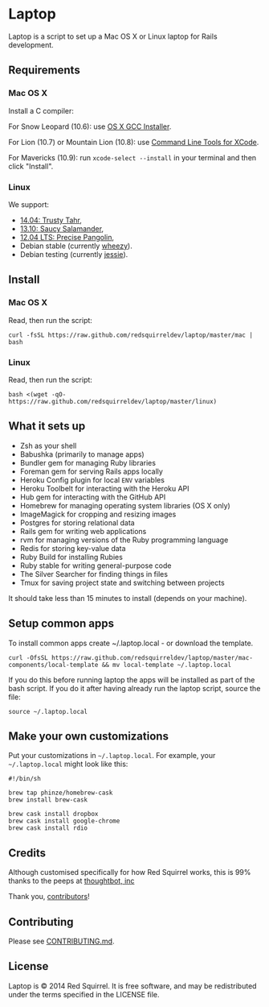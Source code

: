 Laptop
======

Laptop is a script to set up a Mac OS X or Linux laptop for Rails development.

Requirements
------------

### Mac OS X

Install a C compiler:

For Snow Leopard (10.6): use [OS X GCC
Installer](https://github.com/kennethreitz/osx-gcc-installer/).

For Lion (10.7) or Mountain Lion (10.8): use [Command Line Tools for
XCode](https://developer.apple.com/downloads/index.action).

For Mavericks (10.9): run `xcode-select --install` in your
terminal and then click "Install".

### Linux

We support:

* [14.04: Trusty Tahr](https://wiki.ubuntu.com/TrustyTahr/ReleaseNotes),
* [13.10: Saucy Salamander](https://wiki.ubuntu.com/SaucySalamander/ReleaseNotes),
* [12.04 LTS: Precise Pangolin](https://wiki.ubuntu.com/PrecisePangolin/ReleaseNotes),
* Debian stable (currently [wheezy](http://www.debian.org/releases/stable/)).
* Debian testing (currently [jessie](http://www.debian.org/releases/testing/)).

Install
-------

### Mac OS X

Read, then run the script:

    curl -fsSL https://raw.github.com/redsquirreldev/laptop/master/mac | bash

### Linux

Read, then run the script:

    bash <(wget -qO- https://raw.github.com/redsquirreldev/laptop/master/linux)

What it sets up
---------------

* Zsh as your shell
* Babushka (primarily to manage apps)
* Bundler gem for managing Ruby libraries
* Foreman gem for serving Rails apps locally
* Heroku Config plugin for local `ENV` variables
* Heroku Toolbelt for interacting with the Heroku API
* Hub gem for interacting with the GitHub API
* Homebrew for managing operating system libraries (OS X only)
* ImageMagick for cropping and resizing images
* Postgres for storing relational data
* Rails gem for writing web applications
* rvm for managing versions of the Ruby programming language
* Redis for storing key-value data
* Ruby Build for installing Rubies
* Ruby stable for writing general-purpose code
* The Silver Searcher for finding things in files
* Tmux for saving project state and switching between projects

It should take less than 15 minutes to install (depends on your machine).

Setup common apps
-----------------

To install common apps create ~/.laptop.local - or download the template.

    curl -OfsSL https://raw.github.com/redsquirreldev/laptop/master/mac-components/local-template && mv local-template ~/.laptop.local
	
If you do this before running laptop the apps will be installed as part of the bash script.  If you do it after having already run the laptop script, source the file:

    source ~/.laptop.local

Make your own customizations
----------------------------

Put your customizations in `~/.laptop.local`. For example, your
`~/.laptop.local` might look like this:

    #!/bin/sh

    brew tap phinze/homebrew-cask
    brew install brew-cask

    brew cask install dropbox
    brew cask install google-chrome
    brew cask install rdio

Credits
-------

Although customised specifically for how Red Squirrel works, this is 99% thanks to the peeps at [thoughtbot, inc](http://thoughtbot.com/community)

Thank you, [contributors](https://github.com/redsquirreldev/laptop/graphs/contributors)!

Contributing
------------

Please see [CONTRIBUTING.md](https://github.com/redsquirreldev/laptop/blob/master/CONTRIBUTING.md).

License
-------

Laptop is © 2014 Red Squirrel. It is free software, and may be
redistributed under the terms specified in the LICENSE file.
